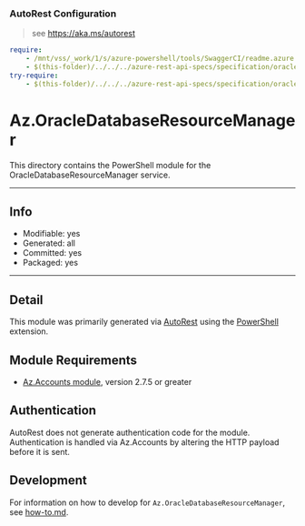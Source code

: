 ### AutoRest Configuration
> see https://aka.ms/autorest

``` yaml
require:
    - /mnt/vss/_work/1/s/azure-powershell/tools/SwaggerCI/readme.azure.noprofile.md
    - $(this-folder)/../../../azure-rest-api-specs/specification/oracle/resource-manager/readme.md
try-require:
    - $(this-folder)/../../../azure-rest-api-specs/specification/oracle/resource-manager/readme.powershell.md
```

 <!-- region Generated -->
# Az.OracleDatabaseResourceManager
This directory contains the PowerShell module for the OracleDatabaseResourceManager service.

---
## Info
- Modifiable: yes
- Generated: all
- Committed: yes
- Packaged: yes

---
## Detail
This module was primarily generated via [AutoRest](https://github.com/Azure/autorest) using the [PowerShell](https://github.com/Azure/autorest.powershell) extension.

## Module Requirements
- [Az.Accounts module](https://www.powershellgallery.com/packages/Az.Accounts/), version 2.7.5 or greater

## Authentication
AutoRest does not generate authentication code for the module. Authentication is handled via Az.Accounts by altering the HTTP payload before it is sent.

## Development
For information on how to develop for `Az.OracleDatabaseResourceManager`, see [how-to.md](how-to.md).
<!-- endregion -->
